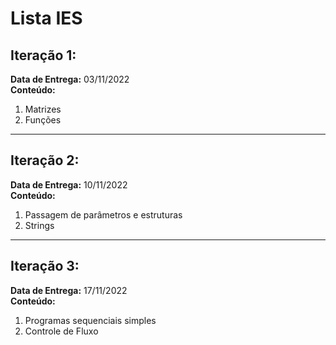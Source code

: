 # Lista IES
## Iteração 1:
**Data de Entrega:** 03/11/2022  
**Conteúdo:**
1. Matrizes
2. Funções
---
## Iteração 2:
**Data de Entrega:** 10/11/2022  
**Conteúdo:** 
1. Passagem de parâmetros e estruturas
2. Strings
---
## Iteração 3:
**Data de Entrega:** 17/11/2022  
**Conteúdo:**
1. Programas sequenciais simples
2. Controle de Fluxo
